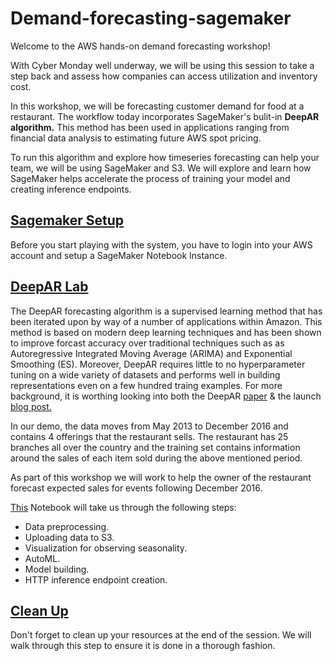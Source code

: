 # Demand-forecasting-sagemaker

Welcome to the AWS hands-on demand forecasting workshop!


With Cyber Monday well underway, we will be using this session to take a step back and assess how companies can access utilization and inventory cost.

In this workshop, we will be forecasting customer demand for food at a restaurant. The workflow today incorporates SageMaker's bulit-in **DeepAR algorithm.** This method has been used in applications ranging from financial data analysis to estimating future AWS spot pricing.

To run this algorithm and explore how timeseries forecasting can help your team, we will be using SageMaker and S3. We will explore and learn how SageMaker helps accelerate the process of training your model and creating inference endpoints.

## [Sagemaker Setup](sagemaker-setup/README.md)

Before you start playing with the system, you have to login into your AWS account and setup a SageMaker Notebook Instance.

## [DeepAR Lab](DeepAR-demo/DeepAR-Lab.ipynb)
The DeepAR forecasting algorithm is a supervised learning method that has been iterated upon by way of a number of applications within Amazon. This method is based on modern deep learning techniques and has been shown to improve forcast accuracy over traditional techniques such as as Autoregressive Integrated Moving Average (ARIMA) and Exponential Smoothing (ES). Moreover, DeepAR requires little to no hyperparameter tuning on a wide variety of datasets and performs well in building representations even on a few hundred traing examples. For more background, it is worthing looking into both the DeepAR [paper](https://arxiv.org/abs/1704.04110) & the launch [blog post.](https://aws.amazon.com/blogs/machine-learning/now-available-in-amazon-sagemaker-deepar-algorithm-for-more-accurate-time-series-forecasting) 

In our demo, the data moves from May 2013 to December 2016 and contains 4 offerings that the restaurant sells. The restaurant has 25 branches all over the country and the training set contains information around the sales of each item sold during the above mentioned period.

As part of this workshop we will work to help the owner of the restaurant forecast expected sales for events following December 2016.

[This](DeepAR-demo/DeepAR-Lab.ipynb) Notebook will take us through the following steps:
* Data preprocessing.
* Uploading data to S3.
* Visualization for observing seasonality.
* AutoML.
* Model building.
* HTTP inference endpoint creation.

## [Clean Up](cleanup.md)

Don't forget to clean up your resources at the end of the session. We will walk through this step to ensure it is done in a thorough fashion.
